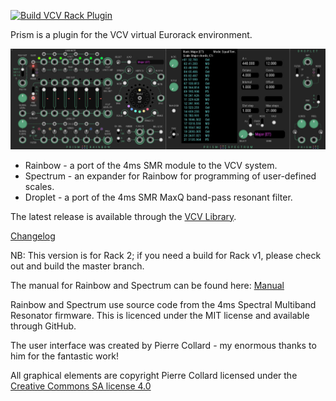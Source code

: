 [![Build VCV Rack Plugin](https://github.com/SteveRussell33/Prism/actions/workflows/build-plugin.yml/badge.svg)](https://github.com/SteveRussell33/Prism/actions/workflows/build-plugin.yml)

Prism is a plugin for the VCV virtual Eurorack environment. 

![All](./doc/all.jpg)

* Rainbow - a port of the 4ms SMR module to the VCV system.
* Spectrum - an expander for Rainbow for programming of user-defined scales.
* Droplet - a port of the 4ms SMR MaxQ band-pass resonant filter.

The latest release is available through the [VCV Library](https://library.vcvrack.com/?brand=Prism). 

[Changelog](https://github.com/SteveRussell33/Prism/blob/Rack2/CHANGELOG.md)

NB: This version is for Rack 2; if you need a build for Rack v1, please check out and build the master branch.

The manual for Rainbow and Spectrum can be found here: [Manual](https://github.com/SteveRussell33/Prism/blob/master/doc/PrismUM.pdf)

Rainbow and Spectrum use source code from the 4ms Spectral Multiband Resonator firmware. This is licenced under the MIT license and available through GitHub.

The user interface was created by Pierre Collard - my enormous thanks to him for the fantastic work!

All graphical elements are copyright Pierre Collard licensed under the [Creative Commons SA license 4.0](http://creativecommons.org/licenses/by-sa/4.0/)
